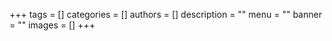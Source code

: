 +++
tags = []
categories = []
authors = []
description = ""
menu = ""
banner = ""
images = []
+++

<!--more-->
